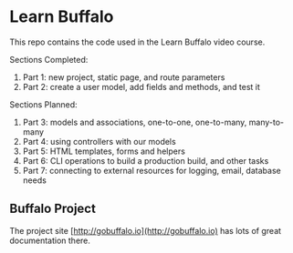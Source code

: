 # Learn Buffalo

This repo contains the code used in the Learn Buffalo video course.

Sections Completed:

1. Part 1: new project, static page, and route parameters
2. Part 2: create a user model, add fields and methods, and test it

Sections Planned:

1. Part 3: models and associations, one-to-one, one-to-many, many-to-many
2. Part 4: using controllers with our models
3. Part 5: HTML templates, forms and helpers
5. Part 6: CLI operations to build a production build, and other tasks
4. Part 7: connecting to external resources for logging, email, database needs

## Buffalo Project

The project site [http://gobuffalo.io](http://gobuffalo.io) has lots of great documentation there.
